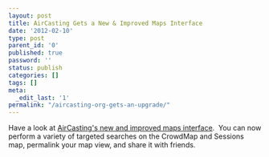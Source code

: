 ```yaml
---
layout: post
title: AirCasting Gets a New & Improved Maps Interface
date: '2012-02-10'
type: post
parent_id: '0'
published: true
password: ''
status: publish
categories: []
tags: []
meta:
  _edit_last: '1'
permalink: "/aircasting-org-gets-an-upgrade/"
---
```

<p>Have a look at <a href="http://aircasting.org/map">AirCasting's new and improved maps interface</a>.  You can now perform a variety of targeted searches on the CrowdMap and Sessions map, permalink your map view, and share it with friends.</p>
